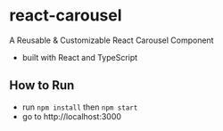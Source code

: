 # react-carousel

A Reusable & Customizable React Carousel Component
- built with React and TypeScript

## How to Run
- run `npm install` then `npm start`
- go to http://localhost:3000 
